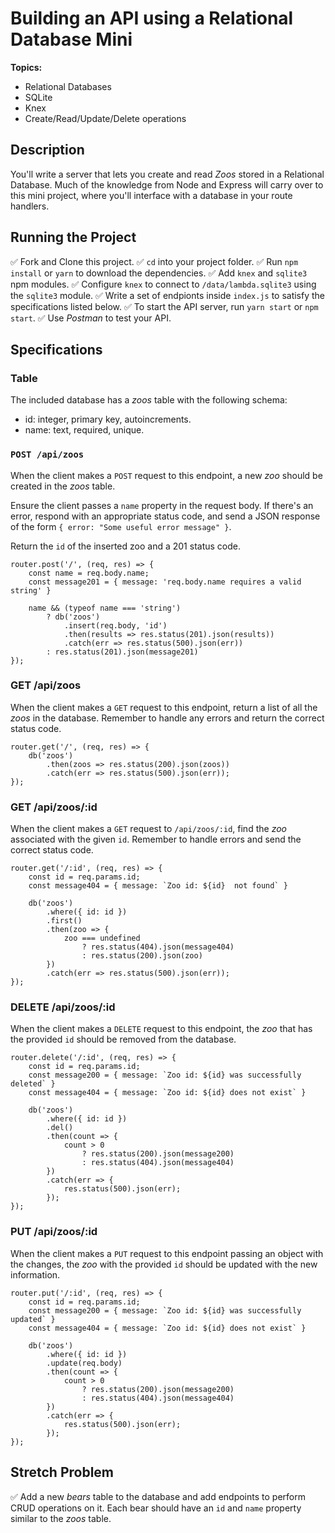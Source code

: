 # Building an API using a Relational Database Mini

**Topics:**

- Relational Databases
- SQLite
- Knex
- Create/Read/Update/Delete operations

## Description

You'll write a server that lets you create and read _Zoos_ stored in a Relational Database. Much of the knowledge from Node and Express will carry over to this mini project, where you'll interface with a database in your route handlers.

## Running the Project

✅ Fork and Clone this project.
✅ `cd` into your project folder.
✅ Run `npm install` or `yarn` to download the dependencies.
✅ Add `knex` and `sqlite3` npm modules.
✅ Configure `knex` to connect to `/data/lambda.sqlite3` using the `sqlite3` module.
✅ Write a set of endpionts inside `index.js` to satisfy the specifications listed below.
✅ To start the API server, run `yarn start` or `npm start`.
✅ Use _Postman_ to test your API.

## Specifications

### Table

The included database has a _zoos_ table with the following schema:

- id: integer, primary key, autoincrements.
- name: text, required, unique.

### `POST /api/zoos`

When the client makes a `POST` request to this endpoint, a new _zoo_ should be created in the _zoos_ table.

Ensure the client passes a `name` property in the request body. If there's an error, respond with an appropriate status code, and send a JSON response of the form `{ error: "Some useful error message" }`.

Return the `id` of the inserted zoo and a 201 status code.

```
router.post('/', (req, res) => {
    const name = req.body.name;
    const message201 = { message: 'req.body.name requires a valid string' }

    name && (typeof name === 'string')
        ? db('zoos')
            .insert(req.body, 'id')
            .then(results => res.status(201).json(results))
            .catch(err => res.status(500).json(err))
        : res.status(201).json(message201)
});
```

### GET /api/zoos

When the client makes a `GET` request to this endpoint, return a list of all the _zoos_ in the database. Remember to handle any errors and return the correct status code.

```
router.get('/', (req, res) => {
    db('zoos')
        .then(zoos => res.status(200).json(zoos))
        .catch(err => res.status(500).json(err));
});
```

### GET /api/zoos/:id

When the client makes a `GET` request to `/api/zoos/:id`, find the _zoo_ associated with the given `id`. Remember to handle errors and send the correct status code.

```
router.get('/:id', (req, res) => {
    const id = req.params.id;
    const message404 = { message: `Zoo id: ${id}  not found` }

    db('zoos')
        .where({ id: id })
        .first()
        .then(zoo => {
            zoo === undefined
                ? res.status(404).json(message404)
                : res.status(200).json(zoo)
        })
        .catch(err => res.status(500).json(err));
});
```

### DELETE /api/zoos/:id

When the client makes a `DELETE` request to this endpoint, the _zoo_ that has the provided `id` should be removed from the database.

```
router.delete('/:id', (req, res) => {
    const id = req.params.id;
    const message200 = { message: `Zoo id: ${id} was successfully deleted` }
    const message404 = { message: `Zoo id: ${id} does not exist` }

    db('zoos')
        .where({ id: id })
        .del()
        .then(count => {
            count > 0
                ? res.status(200).json(message200)
                : res.status(404).json(message404)
        })
        .catch(err => {
            res.status(500).json(err);
        });
});
```

### PUT /api/zoos/:id

When the client makes a `PUT` request to this endpoint passing an object with the changes, the _zoo_ with the provided `id` should be updated with the new information.

```
router.put('/:id', (req, res) => {
    const id = req.params.id;
    const message200 = { message: `Zoo id: ${id} was successfully updated` }
    const message404 = { message: `Zoo id: ${id} does not exist` }

    db('zoos')
        .where({ id: id })
        .update(req.body)
        .then(count => {
            count > 0
                ? res.status(200).json(message200)
                : res.status(404).json(message404)
        })
        .catch(err => {
            res.status(500).json(err);
        });
});
```

## Stretch Problem

✅ Add a new _bears_ table to the database and add endpoints to perform CRUD operations on it. Each bear should have an `id` and `name` property similar to the _zoos_ table.
